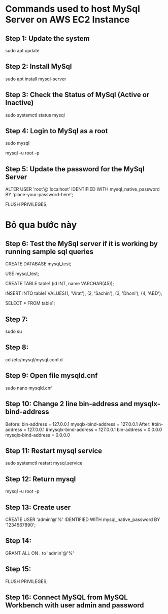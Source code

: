 # Commands used to host MySql Server on AWS EC2 Instance

## Step 1: Update the system

sudo apt update

## Step 2: Install MySql

sudo apt install mysql-server

## Step 3: Check the Status of MySql (Active or Inactive)

sudo systemctl status mysql

## Step 4: Login to MySql as a root

sudo mysql

mysql -u root -p

## Step 5: Update the password for the MySql Server

ALTER USER 'root'@'localhost' IDENTIFIED WITH mysql_native_password BY 'place-your-password-here';

FLUSH PRIVILEGES;


# Bỏ qua bước này
## Step 6: Test the MySql server if it is working by running sample sql queries

CREATE DATABASE mysql_test;

USE mysql_test;

CREATE TABLE table1 (id INT, name VARCHAR(45));

INSERT INTO table1 VALUES(1, 'Virat'), (2, 'Sachin'), (3, 'Dhoni'), (4, 'ABD');

SELECT * FROM table1;

## Step 7: 
sudo su

## Step 8: 
cd /etc/mysql/mysql.conf.d

## Step 9: Open file mysqld.cnf
sudo nano mysqld.cnf

## Step 10: Change 2 line bin-address and mysqlx-bind-address
Before: 
bin-address = 127.0.0.1
mysqlx-bind-address = 127.0.0.1
After:
#bin-address = 127.0.0.1
#mysqlx-bind-address = 127.0.0.1
bin-address = 0.0.0.0
mysqlx-bind-address = 0.0.0.0

## Step 11: Restart mysql service
sudo systemctl restart mysql.service

## Step 12: Return mysql
mysql -u root -p

## Step 13: Create user
CREATE USER 'admin'@'%' IDENTIFIED WITH mysql_native_password BY '1234567890';

## Step 14:
GRANT ALL ON *.* to 'admin'@'%'

## Step 15:
FLUSH PRIVILEGES;

## Step 16: Connect MySQL from MySQL Workbench with user admin and password